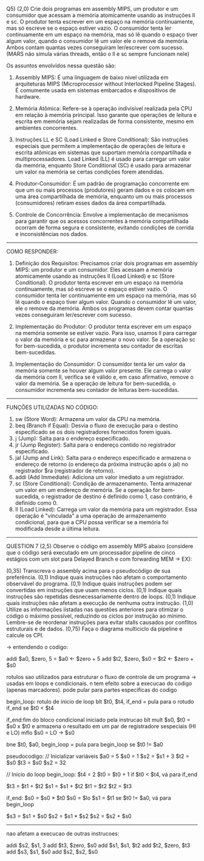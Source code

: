 Q5) (2,0) Crie dois programas em assembly MIPS, um produtor e um consumidor que acessam a memória atomicamente usando as instruções ll e sc. O produtor tenta escrever em um espaço na memória continuamente, mas só escreve se o espaço estiver vazio. O consumidor tenta ler continuamente em um espaço na memória, mas só lê quando o espaço tiver algum valor, quando o consumidor lê um valor ele o remove da memória. Ambos contam quantas vezes conseguiram ler/escrever com sucesso. (MARS não simula várias threads, então o ll e sc sempre funcionam nele)

Os assuntos envolvidos nessa questão são:

1. Assembly MIPS: É uma linguagem de baixo nível utilizada em arquiteturas MIPS (Microprocessor without Interlocked Pipeline Stages). É comumente usada em sistemas embarcados e dispositivos de hardware.

2. Memória Atômica: Refere-se à operação indivisível realizada pela CPU em relação à memória principal. Isso garante que operações de leitura e escrita em memória sejam realizadas de forma consistente, mesmo em ambientes concorrentes.

3. Instruções LL e SC (Load Linked e Store Conditional): São instruções especiais que permitem a implementação de operações de leitura e escrita atômicas em sistemas que suportam memória compartilhada e multiprocessadores. Load Linked (LL) é usado para carregar um valor da memória, enquanto Store Conditional (SC) é usado para armazenar um valor na memória se certas condições forem atendidas.

4. Produtor-Consumidor: É um padrão de programação concorrente em que um ou mais processos (produtores) geram dados e os colocam em uma área compartilhada de memória, enquanto um ou mais processos (consumidores) retiram esses dados da área compartilhada.

5. Controle de Concorrência: Envolve a implementação de mecanismos para garantir que os acessos concorrentes à memória compartilhada ocorram de forma segura e consistente, evitando condições de corrida e inconsistências nos dados.

---------------------------------
COMO RESPONDER:

1. Definição dos Requisitos:
Precisamos criar dois programas em assembly MIPS: um produtor e um consumidor.
Eles acessam a memória atomicamente usando as instruções ll (Load Linked) e sc (Store Conditional).
O produtor tenta escrever em um espaço na memória continuamente, mas só escreve se o espaço estiver vazio.
O consumidor tenta ler continuamente em um espaço na memória, mas só lê quando o espaço tiver algum valor. Quando o consumidor lê um valor, ele o remove da memória.
Ambos os programas devem contar quantas vezes conseguiram ler/escrever com sucesso.

2. Implementação do Produtor:
O produtor tenta escrever em um espaço na memória somente se estiver vazio.
Para isso, usamos ll para carregar o valor da memória e sc para armazenar o novo valor.
Se a operação sc for bem-sucedida, o produtor incrementa seu contador de escritas bem-sucedidas.

3. Implementação do Consumidor:
O consumidor tenta ler um valor da memória somente se houver algum valor presente.
Ele carrega o valor da memória com ll, verifica se é válido e, em caso afirmativo, remove o valor da memória.
Se a operação de leitura for bem-sucedida, o consumidor incrementa seu contador de leituras bem-sucedidas.

---------------
FUNÇÕES UTILIZADAS NO CÓDIGO:
1. sw (Store Word): Armazena um valor da CPU na memória.
2. beq (Branch if Equal): Desvia o fluxo de execução para o destino especificado se os dois registradores fornecidos forem iguais.
3. j (Jump): Salta para o endereço especificado.
4. jr (Jump Register): Salta para o endereço contido no registrador especificado.
5. jal (Jump and Link): Salta para o endereço especificado e armazena o endereço de retorno (o endereço da próxima instrução após o jal) no registrador $ra (registrador de retorno).
6. addi (Add Immediate): Adiciona um valor imediato a um registrador.
7. sc (Store Conditional): Condição de armazenamento. Tenta armazenar um valor em um endereço de memória. Se a operação for bem-sucedida, o registrador de destino é definido como 1, caso contrário, é definido como 0.
8. ll (Load Linked): Carrega um valor da memória para um registrador. Essa operação é "vinculada" a uma operação de armazenamento condicional, para que a CPU possa verificar se a memória foi modificada desde a última leitura.

-----------------------------------------
QUESTION 7
(2,5) Observe o código em assembly MIPS abaixo (considere que o código será executado em um processador pipeline de cinco estágios com um slot para Delayed Branch e com forwarding MEM -> EX):

(0,35) Transcreva o assembly acima para o pseudocódigo de sua preferência.
(0,1) Indique quais instruções não afetam o comportamento observável do programa.
(0,1) Indique quais instruções podem ser convertidas em instruções que usam menos ciclos.
(0,1) Indique quais instruções são repetidas desnecessariamente dentro de loops.
(0,1) Indique quais instruções não afetam a execução de nenhuma outra instrução.
(1,0) Utilize as informações listadas nas questões anteriores para otimizar o código o máximo possível, reduzindo os ciclos por instrução ao mínimo. Lembre-se de reordenar instruções para evitar stalls causados por conflitos estruturais e de dados.
(0,75) Faça o diagrama multiciclo da pipeline e calcule os CPI.

-> entendendo o codigo:

addi $a0, $zero, 5 = $a0 <- $zero + 5
add $t2, $zero, $s0 = $t2 <- $zero + $s0

rotulos sao utilizados para estruturar o fluxo de controle de um programa -> usadas em loops e condicionais. n tem efeito sobre a execucao do codigo (apenas marcadores). pode pular para partes especificas do codigo

begin_loop: rotulo de inicio de loop
blt $t0, $t4, if_end = pula para o rotudo if_end se $t0 < $t4

if_end:fim do bloco condicional iniciado pela instrucao blt
mult $s0, $t0 = $s0 x $t0 e armazena o resultado em um par de registradore sespeciais (HI e LO)
mflo $s0 = LO -> $s0

bne $t0, $a0, begin_loop = pula para begin_loop se $t0 != $a0

pseudocodigo:
// Inicializar variáveis
$a0 = 5
$s0 = 1
$s2 = $s1 + 3
$t2 = $s0
$t3 = $s0
$s2 = 32

// Início do loop
begin_loop:
$t4 = 2
$t0 = $t0 + 1
if $t0 < $t4, vá para if_end

$t3 = $t1 + $t2
$s1 = $s1 + $t2
$t1 = $t2
$t2 = $t3

if_end:
$s0 = $s0 * $t0
$s0 = $lo
$s1 = $t1
se $t0 != $a0, vá para begin_loop

$s3 = $s1 + $s0
$s2 = $s1 * $s2
$s2 = $s2 + $s0

---------------------
nao afetam a execucao de outras instrucoes:

addi $s2, $s1, 3
add $t3, $zero, $s0
add $s1, $s1, $t2
add $t2, $zero, $t3
add $s3, $s1, $s0
add $s2, $s2, $s0
